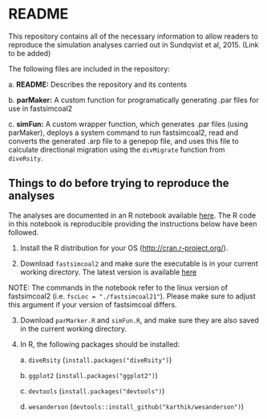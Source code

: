# README

This repository contains all of the necessary information to allow readers to reproduce the simulation analyses carried out in Sundqvist et al, 2015. (Link to be added)

The following files are included in the repository:

a. __README:__ Describes the repository and its contents

b. __parMaker:__ A custom function for programatically generating .par files for use in fastsimcoal2

c. __simFun:__ A custom wrapper function, which generates .par files (using parMaker), deploys a system command to run fastsimcoal2, read and converts the generated .arp file to a genepop file, and uses this file to calculate directional migration using the `divMigrate` function from `diveRsity`.

## Things to do before trying to reproduce the analyses

The analyses are documented in an R notebook available [here](http://rpubs.com/kkeenan02/SundqvistSim). The R code in this notebook is reproducible providing the instructions below have been followed.

1. Install the R distribution for your OS (http://cran.r-project.org/).

2. Download `fastsimcoal2` and make sure the executable is in your current working directory. The latest version is available [here](http://cmpg.unibe.ch/software/fastsimcoal2/)

NOTE: The commands in the notebook refer to the linux version of fastsimcoal2 (i.e. `fscLoc = "./fastsimcoal21"`). Please make sure to adjust this argument if your version of fastsimcoal differs.

3. Download `parMarker.R` and `simFun.R`, and make sure they are also saved in the current working directory.

4. In R, the following packages should be installed:
    
    a. `diveRsity` (`install.packages("diveRsity")`)
    
    b. `ggplot2` (`install.packages("ggplot2")`)
    
    c. `devtools` (`install.packages("devtools")`)
    
    d. `wesanderson` (`devtools::install_github("karthik/wesanderson")`)


